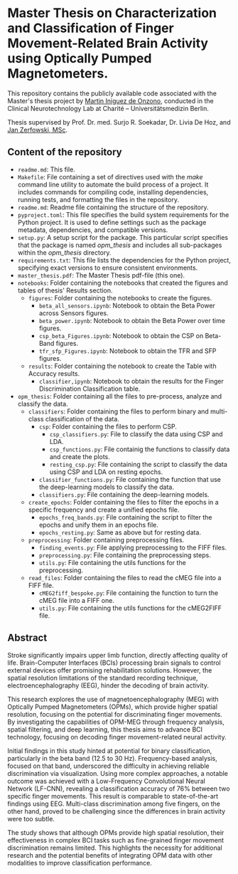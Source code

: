 # Master Thesis on Characterization and Classification of Finger Movement-Related Brain Activity using Optically Pumped Magnetometers.

This repository contains the publicly available code associated with the Master's thesis project by [Martin Iniguez de Onzono](https://github.com/MarIniOnz/), conducted in the Clinical Neurotechnology Lab at Charité – Universitätsmedizin Berlin. 

Thesis supervised by Prof. Dr. med. Surjo R. Soekadar, Dr. Livia De Hoz, and [Jan Zerfowski, MSc](https://github.com/jzerfowski/).

## Content of the repository
- `readme.md`: This file.
- `Makefile`: File containing a set of directives used with the *make* command line utility to automate the build process of a project. It includes commands for compiling code, installing dependencies, running tests, and formatting the files in the repository.
- `readme.md`: Readme file containing the structure of the repository.
- `pyproject.toml`: This file specifies the build system requirements for the Python project. It is used to define settings such as the package metadata, dependencies, and compatible versions.
- `setup.py`: A setup script for the package. This particular script specifies that the package is named *opm_thesis* and includes all sub-packages within the *opm_thesis* directory.
- `requirements.txt`: This file lists the dependencies for the Python project, specifying exact versions to ensure consistent environments.
- `master_thesis.pdf`: The Master Thesis pdf-file (this one).
- `notebooks`: Folder containing the notebooks that created the figures and tables of thesis' Results section.
  - `figures`: Folder containing the notebooks to create the figures.
    - `beta_all_sensors.ipynb`: Notebook to obtain the Beta Power across Sensors figures.
    - `beta_power.ipynb`: Notebook to obtain the Beta Power over time figures.
    - `csp_beta_Figures.ipynb`: Notebook to obtain the CSP on Beta-Band figures.
    - `tfr_sfp_Figures.ipynb`: Notebook to obtain the TFR and SFP figures.
  - `results`: Folder containing the notebook to create the Table with Accuracy results.
    - `classifier,ipynb`: Notebook to obtain the results for the Finger Discrimination Classification table.
- `opm_thesis`: Folder containing all the files to pre-process, analyze and classify the data.
  - `classifiers`: Folder containing the files to perform binary and multi-class classification of the data.
    - `csp`: Folder containing the files to perform CSP.
      - `csp_classifiers.py`: File to classify the data using CSP and LDA.
      - `csp_functions.py`: File containig the functions to classify data and create the plots.
      - `resting_csp.py`: File containing the script to classify the data using CSP and LDA on resting epochs.
    - `classifier_functions.py`: File containing the function that use the deep-learning models to classify the data.
    - `classifiers.py`: File containing the deep-learning models.
  - `create_epochs`: Folder containing the files to filter the epochs in a specific frequency and create a unified epochs file.
    - `epochs_freq_bands.py`: File containing the script to filter the epochs and unify them in an epochs file.
    - `epochs_resting.py`: Same as above but for resting data.
  - `preprocessing`: Folder containing preprocessing files.
    - `finding_events.py`: File applying preprocessing to the FIFF files.
    - `preprocessing.py`: File containing the preprocessing steps.
    - `utils.py`: File containing the utils functions for the preprocessing.
  - `read_files`: Folder containing the files to read the cMEG file into a FIFF file.
    - `cMEG2fiff_bespoke.py`: File containing the function to turn the cMEG file into a FIFF one.
    - `utils.py`: File containing the utils functions for the cMEG2FIFF file.
   
## Abstract

Stroke significantly impairs upper limb function, directly affecting quality of life. Brain-Computer Interfaces (BCIs) processing brain signals to control external devices offer promising rehabilitation solutions. However, the spatial resolution limitations of the standard recording technique, electroencephalography (EEG), hinder the decoding of brain activity.

This research explores the use of magnetoencephalography (MEG) with Optically Pumped Magnetometers (OPMs), which provide higher spatial resolution, focusing on the potential for discriminating finger movements. By investigating the capabilities of OPM-MEG through frequency analysis, spatial filtering, and deep learning, this thesis aims to advance BCI technology, focusing on decoding finger movement-related neural activity.

Initial findings in this study hinted at potential for binary classification, particularly in the beta band (12.5 to 30 Hz). Frequency-based analysis, focused on that band, underscored the difficulty in achieving reliable discrimination via visualization. Using more complex approaches, a notable outcome was achieved with a Low-Frequency Convolutional Neural Network (LF-CNN), revealing a classification accuracy of 76\% between two specific finger movements. This result is comparable to state-of-the-art findings using EEG. Multi-class discrimination among five fingers, on the other hand, proved to be challenging since the differences in brain activity were too subtle.

The study shows that although OPMs provide high spatial resolution, their effectiveness in complex BCI tasks such as fine-grained finger movement discrimination remains limited. This highlights the necessity for additional research and the potential benefits of integrating OPM data with other modalities to improve classification performance.

  
 
   

